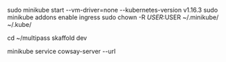 sudo minikube start --vm-driver=none --kubernetes-version v1.16.3
sudo minikube addons enable ingress
sudo chown -R $USER:$USER ~/.minikube/ ~/.kube/

cd ~/multipass
skaffold dev

minikube service cowsay-server --url
